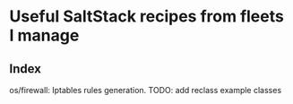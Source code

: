 # Useful SaltStack recipes from fleets I manage

## Index
os/firewall: Iptables rules generation. TODO: add reclass example classes